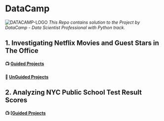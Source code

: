 # DataCamp
![DATACAMP-LOGO](https://vap.college/wp-content/uploads/2021/09/datacamp.png)
*This Repo contains solution to the Project by DataCamp -  Data Scientist Professional with Python track.*
## 1. Investigating Netflix Movies and Guest Stars in The Office
#### 📺 [Guided Projects](https://github.com/alaagaber25/DataCamp-Projects/blob/main/Investigating-Netflix-Movies-and-Guest-Stars-in-The-Office/Guided/notebook.ipynb)
#### 🧰 [UnGuided Projects](https://github.com/alaagaber25/DataCamp-Projects/blob/main/Investigating-Netflix-Movies-and-Guest-Stars-in-The-Office/UnGuided/notebook.ipynb)

## 2. Analyzing NYC Public School Test Result Scores
#### 📺 [[Guided Projects](https://github.com/alaagaber25/DataCamp-Projects/blob/main/Analyzing%20NYC%20Public%20School%20Test%20Result%20Scores/guided/notebook.ipynb)
